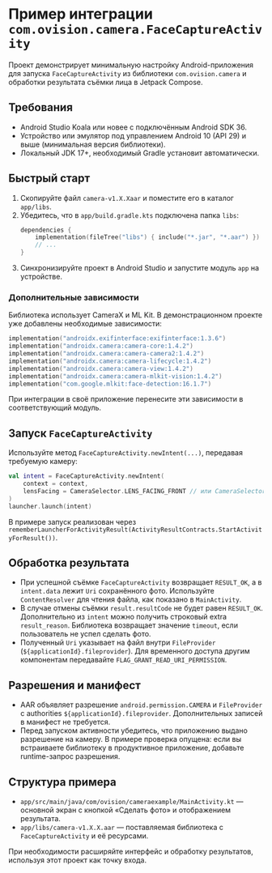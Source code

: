 # Пример интеграции `com.ovision.camera.FaceCaptureActivity`

Проект демонстрирует минимальную настройку Android-приложения для запуска `FaceCaptureActivity` из библиотеки `com.ovision.camera` и обработки результата съёмки лица в Jetpack Compose.

## Требования
- Android Studio Koala или новее с подключённым Android SDK 36.
- Устройство или эмулятор под управлением Android 10 (API 29) и выше (минимальная версия библиотеки).
- Локальный JDK 17+, необходимый Gradle установит автоматически.

## Быстрый старт
1. Скопируйте файл `camera-v1.X.Xaar` и поместите его в каталог `app/libs`.
2. Убедитесь, что в `app/build.gradle.kts` подключена папка `libs`:
   ```kotlin
   dependencies {
       implementation(fileTree("libs") { include("*.jar", "*.aar") })
       // ...
   }
   ```
3. Синхронизируйте проект в Android Studio и запустите модуль `app` на устройстве.

### Дополнительные зависимости
Библиотека использует CameraX и ML Kit. В демонстрационном проекте уже добавлены необходимые зависимости:
```kotlin
implementation("androidx.exifinterface:exifinterface:1.3.6")
implementation("androidx.camera:camera-core:1.4.2")
implementation("androidx.camera:camera-camera2:1.4.2")
implementation("androidx.camera:camera-lifecycle:1.4.2")
implementation("androidx.camera:camera-view:1.4.2")
implementation("androidx.camera:camera-mlkit-vision:1.4.2")
implementation("com.google.mlkit:face-detection:16.1.7")
```
При интеграции в своё приложение перенесите эти зависимости в соответствующий модуль.

## Запуск `FaceCaptureActivity`
Используйте метод `FaceCaptureActivity.newIntent(...)`, передавая требуемую камеру:
```kotlin
val intent = FaceCaptureActivity.newIntent(
    context = context,
    lensFacing = CameraSelector.LENS_FACING_FRONT // или CameraSelector.LENS_FACING_BACK
)
launcher.launch(intent)
```
В примере запуск реализован через `rememberLauncherForActivityResult(ActivityResultContracts.StartActivityForResult())`.

## Обработка результата
- При успешной съёмке `FaceCaptureActivity` возвращает `RESULT_OK`, а в `intent.data` лежит `Uri` сохранённого фото. Используйте `ContentResolver` для чтения файла, как показано в `MainActivity`.
- В случае отмены съёмки `result.resultCode` не будет равен `RESULT_OK`. Дополнительно из `intent` можно получить строковый extra `result_reason`. Библиотека возвращает значение `timeout`, если пользователь не успел сделать фото.
- Полученный `Uri` указывает на файл внутри `FileProvider` (`${applicationId}.fileprovider`). Для временного доступа другим компонентам передавайте `FLAG_GRANT_READ_URI_PERMISSION`.

## Разрешения и манифест
- AAR объявляет разрешение `android.permission.CAMERA` и `FileProvider` с authorities `${applicationId}.fileprovider`. Дополнительных записей в манифест не требуется.
- Перед запуском активности убедитесь, что приложению выдано разрешение на камеру. В примере проверка опущена: если вы встраиваете библиотеку в продуктивное приложение, добавьте runtime-запрос разрешения.

## Структура примера
- `app/src/main/java/com/ovision/cameraexample/MainActivity.kt` — основной экран с кнопкой «Сделать фото» и отображением результата.
- `app/libs/camera-v1.X.X.aar` — поставляемая библиотека с `FaceCaptureActivity` и её ресурсами.

При необходимости расширяйте интерфейс и обработку результатов, используя этот проект как точку входа.
